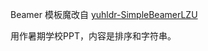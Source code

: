 Beamer 模板魔改自 [yuhldr-SimpleBeamerLZU](https://github.com/yuhldr/SimpleBeamerLZU)

用作暑期学校PPT，内容是排序和字符串。